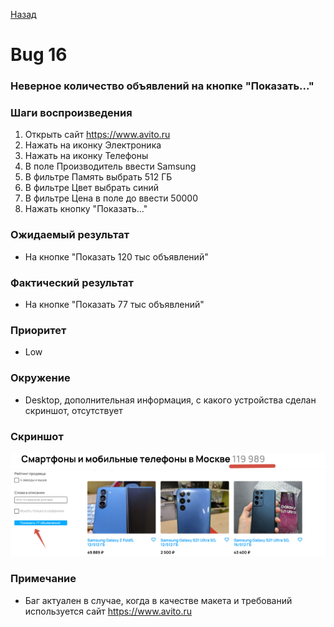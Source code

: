 [Назад](../BUGS.md)

# Bug 16

### Неверное количество объявлений на кнопке "Показать..."

### Шаги воспроизведения

1. Открыть сайт https://www.avito.ru  
2. Нажать на иконку Электроника  
3. Нажать на иконку Телефоны  
4. В поле Производитель ввести Samsung    
5. В фильтре Память выбрать 512 ГБ  
6. В фильтре Цвет выбрать синий  
7. В фильтре Цена в поле до ввести 50000    
8. Нажать кнопку "Показать..."  

### Ожидаемый результат
* На кнопке "Показать 120 тыс объявлений"  

### Фактический результат
* На кнопке "Показать 77 тыс объявлений"  

### Приоритет
* Low  

### Окружение
*   Desktop, дополнительная информация, с какого устройства сделан скриншот, отсутствует   
### Скриншот
![bug-16-1](images/bug-16-1.png)      
![bug-16-2](images/bug-16-2.png)      

### Примечание
*  Баг актуален в случае, когда в качестве макета и требований используется сайт https://www.avito.ru  